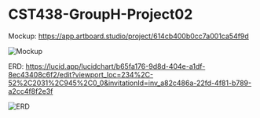 # CST438-GroupH-Project02

Mockup: https://app.artboard.studio/project/614cb400b0cc7a001ca54f9d

![Mockup](https://i.imgur.com/n0k8Sg3.png)

ERD: https://lucid.app/lucidchart/b65fa176-9d8d-404e-a1df-8ec43408c6f2/edit?viewport_loc=234%2C-52%2C2031%2C945%2C0_0&invitationId=inv_a82c486a-22fd-4f81-b789-a2cc4f8f2e3f

![ERD](https://i.imgur.com/5xMGLYB.png)
